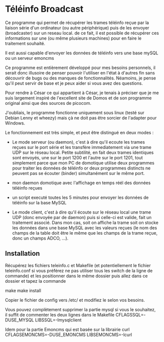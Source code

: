 Téléinfo Broadcast
==================

Ce programme qui permet de récupérer les trames téléinfo reçue par la liaison série d'un ordinateur (ou autre périphérique) 
puis de les envoyer (broadcaster) sur un reseau local. de ce fait, il est possible de récupérer ces informations sur une 
(ou même plusieurs machines) pour en faire le traitement souhaité.

Il est aussi capable d'envoyer les données de téléinfo vers une base mySQL ou un serveur emoncms
 
Ce programme est entièrement développé pour mes besoins personnels, il serait donc illusoire de penser pouvoir l'utiliser en l'état à d'autres fin sans découvrir de bugs ou des manques de fonctionnalités. Néamoins, je pense qu'il peut servir de base et je peux aider si vous avez des questions.
 
Pour rendre à César ce qui appartient à César, je tenais à préciser que je me suis largement inspiré de l'excellent site de Domos et de son programme original ainsi que des sources de picocom.
 
J'oubliais, le programme fonctionne uniquement sous linux (testé sur Debian Lenny et wheezy) mais çà ne doit pas être sorcier de l'adapter pour Windows.
 
Le fonctionnement est très simple, et peut être distingué en deux modes :
  - Le mode serveur (ou daemon), c'est à dire qu'il ecoute les trames reçues sur le port série et les transfère immediatement via une trame UDP sur le réseau local. Petite subtilité, en fait deux trames identiques sont envoyés, une sur le port 1200 et l'autre sur le port 1201, tout simplement parce que mon PC de domotique utilise deux programmes pour traiter les données de téléinfo or deux programmes distincts ne peuvent pas se écouter (binder) simultanément sur le même port.
  - mon daemon domotique avec l'affichage en temps réél des données téléinfo reçues
  - un script executé toutes les 5 minutes pour envoyer les données de téléinfo sur la base MySQL

 
  - Le mode client, c'est à dire qu'il écoute sur le réseau local une trame UDP (donc envoyée par de daemon) puis si celle-ci est valide, fait un traitement associé. Dans mon cas, soit on affiche la trame soit on stocke les données dans une base MySQL avec les valeurs reçues (le nom des champs de la table doit être le même que les champs de la trame reçue, donc un champs ADCO, …).

Installation
------------

Récupérez les fichiers teleinfo.c et Makefile (et potentiellement le fichier teleinfo.conf si vous préférez ne pas utiliser tous les switch de la ligne de commande) et les positionner dans le même dossier puis allez dans ce dossier et tapez la commande

make
make install

Copier le fichier de config vers /etc/ et modifiez le selon vos besoins.

Vous pouvez complètement supprimer la partie mysql si vous le souhaitez, il suffit de commenter les deux lignes dans le Makefile
CFLAGSSQL=-DUSE_MYSQL
LIBSSQL=-lmysqlclient

Idem pour la partie Emoncms qui est basée sur la librairie curl
CFLAGSEMONCMS=-DUSE_EMONCMS 
LIBSEMONCMS=-lcurl 

